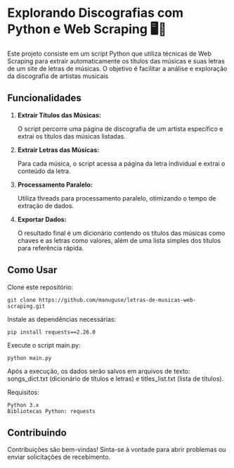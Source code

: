 # Explorando Discografias com Python e Web Scraping 🖥️🐍

Este projeto consiste em um script Python que utiliza técnicas de Web Scraping para extrair automaticamente os títulos das músicas e suas letras de um site de letras de músicas. O objetivo é facilitar a análise e exploração da discografia de artistas musicais

## Funcionalidades

1. **Extrair Títulos das Músicas:** 

    O script percorre uma página de discografia de um artista específico e extrai os títulos das músicas listadas.

2. **Extrair Letras das Músicas:**

    Para cada música, o script acessa a página da letra individual e extrai o conteúdo da letra.

3. **Processamento Paralelo:**

    Utiliza threads para processamento paralelo, otimizando o tempo de extração de dados.

4. **Exportar Dados:**

    O resultado final é um dicionário contendo os títulos das músicas como chaves e as letras como valores, além de uma lista simples dos títulos para referência rápida.

## Como Usar

Clone este repositório:

    git clone https://github.com/manuguse/letras-de-musicas-web-scraping.git

Instale as dependências necessárias:

    pip install requests==2.26.0

Execute o script main.py:

    python main.py

Após a execução, os dados serão salvos em arquivos de texto: songs_dict.txt (dicionário de títulos e letras) e titles_list.txt (lista de títulos).

Requisitos:

    Python 3.x
    Bibliotecas Python: requests

## Contribuindo

Contribuições são bem-vindas! Sinta-se à vontade para abrir problemas ou enviar solicitações de recebimento.
